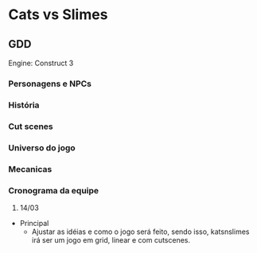 # Cats vs Slimes #

## GDD #

Engine: Construct 3

### Personagens e NPCs ###

<!-- Especificaçôes dos personagens e NPCs aqui -->

### História ###

<!-- historia aq -->

### Cut scenes ###

<!-- cut scenes -->

### Universo do jogo ###

<!-- Ambiente do jogo -->

### Mecanicas ###

<!-- coisas como ataques de certos personagens, movimentação, etc -->

### Cronograma da equipe ###

<!-- coisas como: semana que vem fazer mais sprites, dia tal adicionar tal mecanica, etc -->

1. 14/03
  - Principal
    - Ajustar as idéias e como o jogo será feito, sendo isso, katsnslimes irá ser um jogo em grid, linear e com cutscenes.
     
